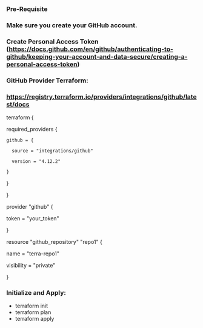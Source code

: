 ### Pre-Requisite
### Make sure you create your GitHub account.
### Create Personal Access Token (https://docs.github.com/en/github/authenticating-to-github/keeping-your-account-and-data-secure/creating-a-personal-access-token)
### GitHub Provider Terraform:
### https://registry.terraform.io/providers/integrations/github/latest/docs



terraform {

  required_providers {
  
    github = {
    
      source = "integrations/github"
      
      version = "4.12.2"
      
    }
    
  }
  
}


provider "github" {

  token = "your_token"
  
}


resource "github_repository" "repo1" {

  name        = "terra-repo1"
  

  visibility  = "private"
  

}




### Initialize and Apply:
* terraform init
* terraform plan
* terraform apply
